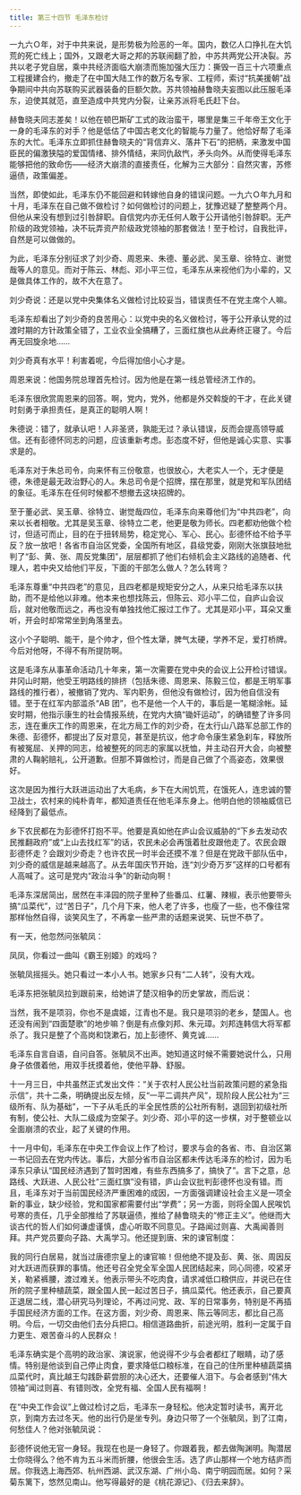 ```yaml
---
title: 第三十四节 毛泽东检讨
---
```


一九六Ｏ年，对于中共来说，是形势极为险恶的一年。国内，数亿人口挣扎在大饥荒的死亡线上；国外，又跟老大哥之邦的苏联闹翻了脸，中苏共两党公开决裂。苏共以老子党自居，乘中共经济面临大崩溃而施加强大压力：撕毁一百三十六项重点工程援建合约，撤走了在中国大陆工作的数万名专家、工程师，索讨“抗美援朝”战争期间中共向苏联购买武器装备的巨额欠款。苏共领袖赫鲁晓夫妄图以此压服毛泽东，迫使其就范，直至造成中共党内分裂，让亲苏派将毛氏赶下台。

赫鲁晓夫同志差矣！以他在顿巴斯矿工式的政治蛮干，哪里是集三千年帝王文化于一身的毛泽东的对手？他是低估了中国古老文化的智能与力量了。他恰好帮了毛泽东的大忙。毛泽东立即抓住赫鲁晓夫的“背信弃义、落井下石”的把柄，来激发中国臣民的偏激狭隘的爱国情绪、排外情结，来同仇敌忾，矛头向外。从而使得毛泽东能够把他的致命伤——经济大崩溃的直接责任，化解为三大部分：自然灾害，苏修逼债，政策偏差。

当然，即使如此，毛泽东仍不能回避和转嫁他自身的错误问题。一九六Ｏ年九月和十月，毛泽东在自己做不做检讨？如何做检讨的问题上，犹豫迟疑了整整两个月。但他从来没有想到过引咎辞职。自信党内亦无任何人敢于公开请他引咎辞职。无产阶级的政党领袖，决不玩弄资产阶级政党领袖的那套做法！至于检讨，自我批评，自然是可以做做的。

为此，毛泽东分别征求了刘少奇、周恩来、朱德、董必武、吴玉章、徐特立、谢觉哉等人的意见。而对于陈云、林彪、邓小平三位，毛泽东从来视他们为小辈的，又是做具体工作的，故不大在意了。

刘少奇说：还是以党中央集体名义做检讨比较妥当，错误责任不在党主席个人嘛。

毛泽东却看出了刘少奇的良苦用心：以党中央的名义做检讨，等于公开承认党的过渡时期的方针政策全错了，工业农业全搞糟了，三面红旗也从此寿终正寝了。今后再无回旋余地……

刘少奇真有水平！利害着呢，今后得加倍小心才是。

周恩来说：他国务院总理首先检讨。因为他是在第一线总管经济工作的。

毛泽东很欣赏周恩来的回答。啊，党内，党外，他都是外交斡旋的干才，在此关键时刻勇于承担责任，是真正的聪明人啊！

朱德说：错了，就承认吧！人非圣贤，孰能无过？承认错误，反而会提高领导威信。还有彭德怀同志的问题，应该重新考虑。彭态度不好，但他是诚心实意、实事求是的。

毛泽东对于朱总司令，向来怀有三份敬意，也很放心，大老实人一个，无才便是德，朱德是最无政治野心的人。朱总司令是个招牌，摆在那里，就是党和军队团结的象征。毛泽东在任何时候都不想撤去这块招牌的。

至于董必武、吴玉章、徐特立、谢觉哉四位，毛泽东向来尊他们为“中共四老”，向来以长者相敬。尤其是吴玉章、徐特立二老，他更是敬为师长。四老都劝他做个检讨，但适可而止，目的在于扭转局势，稳定党心、军心、民心。彭德怀给不给予平反？放一放吧！各省市自治区党委，全国所有地区，县级党委，刚刚大张旗鼓地批判了“彭、黄、张、周反党集团”，层层都抓了他们右倾机会主义路线的追随者、代理人，若中央又给他们平反，下面的干部怎么做人？怎么转弯？

毛泽东尊重“中共四老”的意见，且四老都是规矩安分之人，从来只给毛泽东以扶助，而不是给他以非难。他本来也想找陈云，但陈云、邓小平二位，自庐山会议后，就对他敬而远之，再也没有单独找他汇报过工作了。尤其是邓小平，耳朵又重听，开会时却常常坐到角落里去。

这小个子聪明、能干，是个帅才，但个性太犟，脾气太硬，学养不足，爱打桥牌。今后对他呀，不得不有所提防啊。

这是毛泽东从事革命活动几十年来，第一次需要在党中央的会议上公开检讨错误。井冈山时期，他受王明路线的排挤（包括朱德、周恩来、陈毅三位，都是王明军事路线的推行者），被撤销了党内、军内职务，但他没有做检讨，因为他自信没有错。至于在红军内部滥杀“AB 团”，也不是他一个人干的，事后是一笔糊涂帐。延安时期，他指示康生的社会情报系统，在党内大搞“锄奸运动”，的确错整了许多同志，连在重庆工作的周恩来，在北方局工作的刘少奇，在太行山八路军总部工作的朱德、彭德怀，都提出了反对意见，甚至是抗议，他才命令康生紧急刹车，释放所有被冤屈、关押的同志，给被整死的同志的家属以抚恤，并主动召开大会，向被整肃的人鞠躬赔礼，公开道歉。但那不算做检讨，而是自己做了个高姿态，效果很好。

这次是因为推行大跃进运动出了大毛病，乡下在大闹饥荒，在饿死人，连忠诚的警卫战士，农村来的纯朴青年，都知道责任在他毛泽东身上。他明白他的领袖威信已经降到了最低点。

乡下农民都在为彭德怀打抱不平。他要是真如他在庐山会议威胁的“下乡去发动农民推翻政府”或“上山去找红军”的话，农民未必会再饿着肚皮跟他走了。农民会跟彭德怀走？会跟刘少奇走？也许农民一时半会还摸不准？但是在党政干部队伍中，刘少奇的威信是越来越高了。从去年国庆节开始，连“刘少奇万岁”这样的口号都有人高喊了。这可是党内“政治斗争”的新动向啊！

毛泽东深居简出，居然在丰泽园的院子里种了些番瓜、红薯、辣椒，表示他要带头搞“瓜菜代”，过“苦日子”，几个月下来，他人老了许多，也瘦了一些，也不像往常那样怡然自得，谈笑风生了，不再拿一些严肃的话题来说笑、玩世不恭了。

有一天，他忽然问张毓凤：

凤凤，你看过一曲叫《霸王别姬》的戏吗？

张毓凤摇摇头。她只看过一本小人书。她家乡只有“二人转”，没有大戏。

毛泽东把张毓凤拉到跟前来，给她讲了楚汉相争的历史掌故，而后说：

当然，我不是项羽，你也不是虞姬，江青也不是。我只是项羽的老乡，楚国人。也还没有闹到“四面楚歌”的地步嘛？倒是有点像刘邦、朱元璋。刘邦连韩信大将军都杀了。我只是整了个高岗和饶漱石，加上彭德怀、黄克诚……

毛泽东自言自语，自问自答。张毓凤不出声。她知道这时候不需要她说什么，只用身子依偎着他，用双手抚摸着他，使他平静、舒服。

十一月三日，中共虽然正式发出文件：“关于农村人民公社当前政策问题的紧急指示信”，共十二条，明确提出反左倾，反“一平二调共产风”，现阶段人民公社为“三级所有、队为基础”，一下子从毛氏的半全民性质的公社所有制，退回到初级社所有制，使公社、大队二级成为空架子。刘少奇、邓小平的这一步棋，对于整顿业以全面崩溃的农业，起了关键的作用。

十一月中旬，毛泽东在中央工作会议上作了检讨，要求与会的各省、市、自治区第一书记回去在党内传达。事后，大部分省市自治区都未传达毛泽东的检讨，因为毛泽东只承认“国民经济遇到了暂时困难，有些东西搞多了，搞快了”。言下之意，总路线、大跃进、人民公社“三面红旗”没有错，庐山会议批判彭德怀也没有错。而且，毛泽东对于当前国民经济严重困难的成因，一方面强调建设社会主义是一项全新的事业，缺少经验，党和国家都需要付出“学费”；另一方面，则将全国人民唉饥号寒的责任，几乎全部推给了苏联逼债，推给了赫鲁晓夫的“修正主义”。他继而大谈古代的哲人们如何谦虚谨慎，虚心听取不同意见。子路闻过则喜、大禹闻善则拜。共产党员要向子路、大禹学习。他还提到唐、宋的谏官制度：

我的同行白居易，就当过唐德宗皇上的谏官嘛！但他绝不提及彭、黄、张、周因反对大跃进而获罪的事情。他还号召全党全军全国人民团结起来，同心同德，咬紧牙关，勒紧裤腰，渡过难关。他表示带头不吃肉食，请求减低口粮供应，并说已在住所的院子里种植蔬菜，跟全国人民一起过苦日子，搞瓜菜代。他还表示，自己要真正退居二线，潜心研究马列理论，不再过问党、政、军的日常事务，特别是不再插手国民经济方面的工作。在这方面，刘少奇、周恩来、陈云等同志，都比自己高明。今后，一切交由他们去分兵把口。相信道路曲折，前途光明，胜利一定属于自力更生、艰苦奋斗的人民群众！

毛泽东确实是个高明的政治家、演说家，他说得不少与会者都红了眼睛，动了感情。特别是他谈到自己停止肉食，要求降低口粮标准，在自己的住所里种植蔬菜搞瓜菜代时，真比越王勾践卧薪尝胆的决心还大，还要催人泪下。与会者感到“伟大领袖”闻过则喜、有错则改，全党有福、全国人民有福啊！

在“中央工作会议”上做过检讨之后，毛泽东一身轻松。他决定暂时读书，离开北京，到南方去过冬天。他的出行仍是坐专列。身边只带了一个张毓凤，到了江南，何愁佳人？他对张毓凤说：

彭德怀说他无官一身轻。我现在也是一身轻了。你跟着我，都去做陶渊明。陶潜居士你晓得么？他不肯为五斗米而折腰，他很会生活。选了庐山那样一个地方结庐而居。你我选上海西郊、杭州西湖、武汉东湖、广州小岛、南宁明园而居。如何？采菊东篱下，悠然见南山。他写得最好的是《桃花源记》、《归去来辞》。
